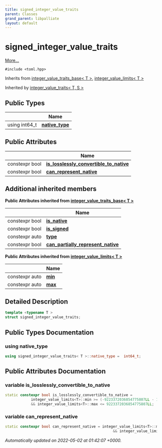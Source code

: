 ```yaml
---
title: signed_integer_value_traits
parent: Classes
grand_parent: libpalliate
layout: default
---
```


# signed_integer_value_traits



 [More...](#detailed-description)


`#include <toml.hpp>`

Inherits from [integer_value_traits_base< T >](/libpalliate/generated/Classes/structinteger__value__traits__base), [integer_value_limits< T >](/libpalliate/generated/Classes/structinteger__value__limits)

Inherited by [integer_value_traits< T, S >](/libpalliate/generated/Classes/structinteger__value__traits)

## Public Types

|                | Name           |
| -------------- | -------------- |
| using int64_t | **[native_type](/libpalliate/generated/Classes/structsigned__integer__value__traits#using-native-type)**  |

## Public Attributes

|                | Name           |
| -------------- | -------------- |
| constexpr bool | **[is_losslessly_convertible_to_native](/libpalliate/generated/Classes/structsigned__integer__value__traits#variable-is-losslessly-convertible-to-native)**  |
| constexpr bool | **[can_represent_native](/libpalliate/generated/Classes/structsigned__integer__value__traits#variable-can-represent-native)**  |

## Additional inherited members

**Public Attributes inherited from [integer_value_traits_base< T >](/libpalliate/generated/Classes/structinteger__value__traits__base)**

|                | Name           |
| -------------- | -------------- |
| constexpr bool | **[is_native](/libpalliate/generated/Classes/structinteger__value__traits__base#variable-is-native)**  |
| constexpr bool | **[is_signed](/libpalliate/generated/Classes/structinteger__value__traits__base#variable-is-signed)**  |
| constexpr auto | **[type](/libpalliate/generated/Classes/structinteger__value__traits__base#variable-type)**  |
| constexpr bool | **[can_partially_represent_native](/libpalliate/generated/Classes/structinteger__value__traits__base#variable-can-partially-represent-native)**  |

**Public Attributes inherited from [integer_value_limits< T >](/libpalliate/generated/Classes/structinteger__value__limits)**

|                | Name           |
| -------------- | -------------- |
| constexpr auto | **[min](/libpalliate/generated/Classes/structinteger__value__limits#variable-min)**  |
| constexpr auto | **[max](/libpalliate/generated/Classes/structinteger__value__limits#variable-max)**  |


## Detailed Description

```cpp
template <typename T >
struct signed_integer_value_traits;
```

## Public Types Documentation

### using native_type

```cpp
using signed_integer_value_traits< T >::native_type =  int64_t;
```


## Public Attributes Documentation

### variable is_losslessly_convertible_to_native

```cpp
static constexpr bool is_losslessly_convertible_to_native =
			integer_value_limits<T>::min >= (-9223372036854775807LL - 1LL)
			&& integer_value_limits<T>::max <= 9223372036854775807LL;
```


### variable can_represent_native

```cpp
static constexpr bool can_represent_native = integer_value_limits<T>::min <= (-9223372036854775807LL - 1LL)
												  && integer_value_limits<T>::max >= 9223372036854775807LL;
```



_Automatically updated on 2022-05-02 at 01:42:07 +0000._